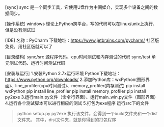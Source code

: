 [sync]
sync 是一个同步工具，它使用U盘作为中间媒介，实现多个设备之间的数据同步。

[操作系统]
windows
理论上Python跨平台，写的代码可以在linux/unix上执行，但是没有测试过

[IDE]
名称：PyCharm
下载地址：https://www.jetbrains.com/pycharm/
社区版免费，用社区版就可以了

[目录结构]
sync/src  源程序代码、cpu时间测试和内存测试的代码
sync/test  单元测试代码、运行时间测试代码

[安装与运行]
1.安装Python 2.7x运行环境
    Python下载地址：https://www.python.org/downloads/
2.添加Python库：wxPython(图形界面)、line_profiler(cpu时间测试)、memory_profiler(内存测试)
    pip install wxPython
    pip install line_profiler
    pip install memory_profiler
    pip install py2exe
3.运行main.py文件（命令行界面）、运行main_win.py文件（图形界面）
4.运行各个测试脚本可以进行相应的测试
5.打包为exe程序
运行src下的文件
> python setup.py py2exe
执行该文件，会得到一个build文件夹和一个dist文件夹。
其中，dist文件夹，就是你得到的打包程序